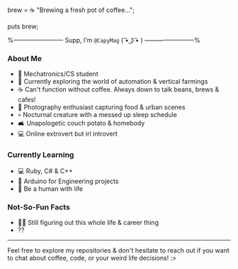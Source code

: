 brew = ☕ "Brewing a fresh pot of coffee...";

puts brew;

%———————— Supp, I’m `@CapyMag` ( ͡• ͜ʖ ͡• ) ————————%

### About Me
- 🤖 Mechatronics/CS student
- 🌱 Currently exploring the world of automation & vertical farmings
- ☕ Can't function without coffee. Always down to talk beans, brews & cafes!
- 📸 Photography enthusiast capturing food & urban scenes
- 💀 Nocturnal creature with a messed up sleep schedule
- 🛋️ Unapologetic couch potato & homebody
- 💻 Online extrovert but irl introvert 

### Currently Learning
- 💻 Ruby, C# & C++ 
- 🤖 Arduino for Engineering projects
- 🤡 Be a human with life

### Not-So-Fun Facts
- 🤷‍♀️ Still figuring out this whole life & career thing
- ??

---

Feel free to explore my repositories & don't hesitate to reach out if you want to chat about coffee, code, or your weird life decisions! :>

<!---
CapyMag-17/CapyMag-17 is a ✨ special ✨ repository because its `README.md` (this file) appears on your GitHub profile.
You can click the Preview link to take a look at your changes.
--->
